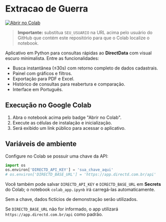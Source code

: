 # Extracao de Guerra

[![Abrir no Colab](https://colab.research.google.com/assets/colab-badge.svg)](https://colab.research.google.com/github/SEU_USUARIO/extracao-de-guerra/blob/main/colab_app.ipynb)

> **Importante:** substitua `SEU_USUARIO` na URL acima pelo usuário do GitHub que contém este repositório para que o Colab localize o notebook.

Aplicativo em Python para consultas rápidas ao **DirectData** com visual escuro minimalista. Entre as funcionalidades:

- Busca instantânea (≤30s) com retorno completo de dados cadastrais.
- Painel com gráficos e filtros.
- Exportação para PDF e Excel.
- Histórico de consultas para reabertura e comparação.
- Interface em Português.

## Execução no Google Colab

1. Abra o notebook acima pelo badge "Abrir no Colab".
2. Execute as células de instalação e inicialização.
3. Será exibido um link público para acessar o aplicativo.

## Variáveis de ambiente

Configure no Colab se possuir uma chave da API:

```python
import os
os.environ['DIRECTD_API_KEY'] = 'sua_chave_aqui'
# os.environ['DIRECTD_BASE_URL'] = 'https://app.directd.com.br/api'
```

Você também pode salvar `DIRECTD_API_KEY` e `DIRECTD_BASE_URL` em **Secrets** do Colab; o notebook `colab_app.ipynb` irá carregá-las automaticamente.

Sem a chave, dados fictícios de demonstração serão utilizados.

Se `DIRECTD_BASE_URL` não for informado, o app utilizará `https://app.directd.com.br/api` como padrão.
